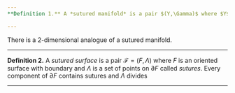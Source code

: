 ```yaml
---
**Definition 1.** A *sutured manifold* is a pair $(Y,\Gamma)$ where $Y$ is an oriented 3-manifold with boundary and $\Gamma$ is a set of closed simple curves on $\partial Y$ called *sutures*. Every component of $\partial Y$ contains sutures and $\Gamma$ divides $\partial Y$ into two regions $R_+$ and $R_-$.

---
```


There is a 2-dimensional analogue of a sutured manifold.

---
**Definition 2.** A *sutured surface* is a pair $\mathcal{F}=(F,\Lambda)$ where $F$ is an oriented surface with boundary and $\Lambda$ is a set of points on $\partial F$ called *sutures*. Every component of $\partial F$ contains sutures and $\Lambda$ divides 

---

<!--stackedit_data:
eyJoaXN0b3J5IjpbLTI4NTgzNDk2NCwxNjIzNzUyMTJdfQ==
-->